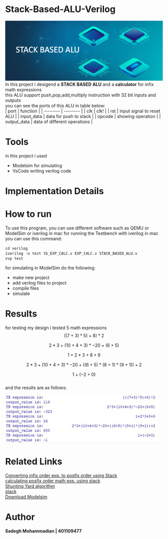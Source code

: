# Stack-Based-ALU-Verilog
![SBALU](https://github.com/SadegH-BEET/Stack-Based-ALU-Verilog/blob/main/STALU.png)
In this project i desigend a **STACK BASED ALU** and a **calculator** for infix math expressions  
this ALU support push,pop,add,multiply instruction with 32 bit inputs and outputs  
you can see the ports of this ALU in table below:  
| port | function | 
| -------- | -------- | 
| clk   | clk!   | 
| rst  | input signal to reset ALU   |
| input_data | data for push to stack |
| opcode | showing operation |
| output_data | data of different operations |  
# Tools  
in this project i used   
* Modelsim for simulating
* VsCode writing verilog code
# Implementation Details  
# How to run  
To use this program, you can use different software such as QEMU or ModelSim or iverilog in mac
for running the Testbench with iverilog in mac you can use this command:
```
cd verilog
iverilog -o test tb_EXP_CALC.v EXP_CALC.v STACK_BASED_ALU.v
vvp test
```
for simulating in ModelSim do the following:  
* make new project
* add verilog files to project
* compile files
* simulate
# Results  
for testing my design i tested 5 math expressions   
 $$((7+3)*5)+8)*2$$  
 
 $$ 2 * 3 + (10 + 4 + 3) * -20 + (6 + 5) $$  
 
 $$1+2*3+8+9$$  
 
 $$2 * 3 + (10 + 4 + 3) * -20 + ( ( 6 + 5 ) * ( 8 + 1 ) * ( 9 + 1 ) ) +2 $$  
 
 $$1+(-2+0)$$  
and the results are as follows:  

 ![result](https://github.com/SadegH-BEET/Stack-Based-ALU-Verilog/blob/main/Picture1.jpg)

# Related Links  
[Converting infix order exp. to posfix order using Stack](https://www.geeksforgeeks.org/convert-infix-expression-to-postfix-expression)  
[calculating posfix order math exp. using stack ](https://www.geeksforgeeks.org/evaluation-of-postfix-expression)  
[Shunting Yard algorithm](https://www.geeksforgeeks.org/java-program-to-implement-shunting-yard-algorithm/)  
[stack](https://www.geeksforgeeks.org/stack-data-structure/)  
[Download Modelsim](https://www.intel.com/content/www/us/en/software-kit/750368/modelsim-intel-fpgas-standard-edition-software-version-18-1.html)
# Author  
**Sadegh Mohammadian | 401109477**  




